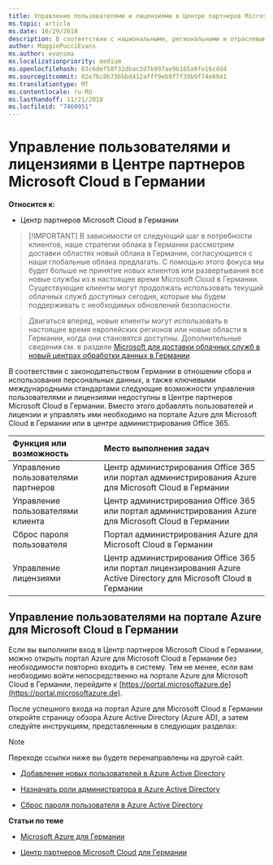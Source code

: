 ```yaml
---
title: Управление пользователями и лицензиями в Центре партнеров Microsoft Cloud в Германии | Центр партнеров Microsoft Cloud в Германии
ms.topic: article
ms.date: 10/29/2018
description: В соответствии с национальными, региональными и отраслевыми требованиями к сбору и использованию персональных данных возможности управления пользователями недоступны в Центре партнеров Microsoft Cloud в Германии. Вместо этого добавлять пользователей и управлять ими необходимо на портале Azure для Microsoft Cloud в Германии.
author: MaggiePucciEvans
ms.author: evansma
ms.localizationpriority: medium
ms.openlocfilehash: 63c6def58f32dbac2d7b997ae9b165a9fe16cdd4
ms.sourcegitcommit: 02e7bc8b736bbd412afff9eb9f7f39b9f74e6941
ms.translationtype: MT
ms.contentlocale: ru-RU
ms.lasthandoff: 11/21/2018
ms.locfileid: "7460951"
---
```

# <a name="user-and-license-management-in-partner-center-for-microsoft-cloud-germany"></a>Управление пользователями и лицензиями в Центре партнеров Microsoft Cloud в Германии

**Относится к:**

-  Центр партнеров Microsoft Cloud в Германии

>[!IMPORTANT] В зависимости от следующий шаг в потребности клиентов, наше стратегии облака в Германии рассмотрим доставки областях новый облака в Германии, согласующиеся с наши глобальные облака предлагать. С помощью этого фокуса мы будет больше не принятие новых клиентов или развертывания все новые службы из в настоящее время Microsoft Cloud в Германии. Существующие клиенты могут продолжать использовать текущий облачных служб доступных сегодня, которые мы будем поддерживать с необходимых обновлений безопасности.

>Двигаться вперед, новые клиенты могут использовать в настоящее время европейских регионов или новые области в Германии, когда они становятся доступны. Дополнительные сведения см. в разделе [Microsoft для доставки облачных служб в новый центрах обработки данных в Германии](https://news.microsoft.com/europe/2018/08/31/microsoft-to-deliver-cloud-services-from-new-datacentres-in-germany-in-2019-to-meet-evolving-customer-needs/).

В соответствии с законодательством Германии в отношении сбора и использования персональных данных, а также ключевыми международными стандартами следующие возможности управления пользователями и лицензиями недоступны в Центре партнеров Microsoft Cloud в Германии. Вместо этого добавлять пользователей и лицензии и управлять ими необходимо на портале Azure для Microsoft Cloud в Германии или в центре администрирования Office 365.

Функция или возможность | Место выполнения задач
:--- | :---
Управление пользователями партнеров | Центр администрирования Office 365 или портал администрирования Azure для Microsoft Cloud в Германии
Управление пользователями клиента | Центр администрирования Office 365 или портал администрирования Azure для Microsoft Cloud в Германии
Сброс пароля пользователя | Портал администрирования Azure для Microsoft Cloud в Германии
Управление лицензиями | Центр администрирования Office 365 или портал лицензирования Azure Active Directory для Microsoft Cloud в Германии

## <a name="how-to-manage-users-in-the-azure-portal-for-microsoft-cloud-germany"></a>Управление пользователями на портале Azure для Microsoft Cloud в Германии 

Если вы выполнили вход в Центр партнеров Microsoft Cloud в Германии, можно открыть портал Azure для Microsoft Cloud в Германии без необходимости повторно входить в систему. Тем не менее, если вам необходимо войти непосредственно на портале Azure для Microsoft Cloud в Германии, перейдите к [https://portal.microsoftazure.de](https://portal.microsoftazure.de). 

После успешного входа на портал Azure для Microsoft Cloud в Германии откройте страницу обзора Azure Active Directory (Azure AD), а затем следуйте инструкциям, представленным в следующих разделах:

> [!NOTE]  
> Переходе ссылки ниже вы будете перенаправлены на другой сайт. 

-  [Добавление новых пользователей в Azure Active Directory](https://docs.microsoft.com/azure/active-directory/active-directory-users-create-azure-portal)

-  [Назначать роли администратора в Azure Active Directory](https://docs.microsoft.com/azure/active-directory/active-directory-users-assign-role-azure-portal)

-  [Сброс пароля пользователя в Azure Active Directory](https://docs.microsoft.com/azure/active-directory/active-directory-users-reset-password-azure-portal)

**Статьи по теме**

-  [Microsoft Azure для Германии](https://azure.microsoft.com/en-us/global-infrastructure/germany/)

-  [Центр партнеров Microsoft Cloud для Германии](partner-center-for-microsoft-cloud-germany.md)


